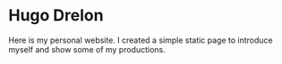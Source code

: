 # Hugo Drelon

Here is my personal website. I created a simple static page to introduce myself and show some of my productions.
